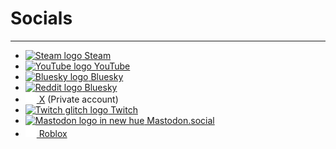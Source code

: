 # Socials

---

- [![Steam logo](https://upload.wikimedia.org/wikipedia/commons/thumb/8/83/Steam_icon_logo.svg/18px-Steam_icon_logo.svg.png) Steam][steam]
- [![YouTube logo](https://upload.wikimedia.org/wikipedia/commons/thumb/f/fd/YouTube_full-color_icon_(2024).svg/18px-YouTube_full-color_icon_(2024).svg.png) YouTube][yt]
- [![Bluesky logo](https://upload.wikimedia.org/wikipedia/commons/thumb/7/7a/Bluesky_Logo.svg/18px-Bluesky_Logo.svg.png) Bluesky][bsky]
- [![Reddit logo](https://upload.wikimedia.org/wikipedia/en/thumb/b/bd/Reddit_Logo_Icon.svg/18px-Reddit_Logo_Icon.svg.png) Bluesky][reddit]
- [![X logo in white](/images/X%20white%2018px.png) X][x] (Private account)
- [![Twitch glitch logo](https://upload.wikimedia.org/wikipedia/commons/thumb/d/d3/Twitch_Glitch_Logo_Purple.svg/18px-Twitch_Glitch_Logo_Purple.svg.png) Twitch][twitch]
- [![Mastodon logo in new hue](https://upload.wikimedia.org/wikipedia/commons/thumb/d/d5/Mastodon_logotype_(simple)_new_hue.svg/18px-Mastodon_logotype_(simple)_new_hue.svg.png) Mastodon.social][mastodon-social]
- [![Roblox logo (first O) in white](/images/roblox%20white%2018px.png) Roblox][roblox]

[steam]: https://steamcommunity.com/id/kirbix12
[yt]: https://youtube.com/@kirbix12
[bsky]: https://bsky.app/profile/k1yrix.github.io
[reddit]: https://reddit.com/u/kirbix12
[x]: https://x.com/k1yrix
[twitch]: https://twitch.tv/kirbix12
[mastodon-social]: https://mastodon.social/@k1yrix
[roblox]: https://www.roblox.com/users/120082198/profile